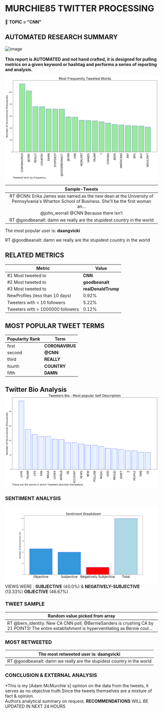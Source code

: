 # MURCHIE85 TWITTER PROCESSING 
&#x1F34E; **TOPIC = "CNN"**

## AUTOMATED RESEARCH SUMMARY

![image](https://marketingplatform.google.com/about/static/images/gmp/analytics-smb-benefit.jpg)
<br></br>
<b> This report is AUTOMATED and not hand crafted, it is designed for pulling metrics on a given keyword or hashtag and performs a series of reporting and analysis.</b>



![image](TWEETS.png)



|                **Sample-Tweets**        |
| :-------------: |
| RT @CNN: Erika James was named as the new dean at the University of Pennsylvania's Wharton School of Business. She'll be the first woman an… |
| @john_worrall @CNN Because there isn’t |
| RT @goodbeanalt: damn we really are the stupidest country in the world |

The most popular user is: **daangvicki**
<div class="alert alert-block alert-danger"> RT @goodbeanalt: damn we really are the stupidest country in the world</div>

## RELATED METRICS<br>
| Metric | Value |
| ------------- | ------------- |
| #1 Most tweeted to  | **CNN** |
| #2 Most tweeted to  | **goodbeanalt** |
| #3 Most tweeted to  | **realDonaldTrump** |
| NewProfiles (less than 10 days) | 0.92%  |
| Tweeters with < 10 followers  | 5.22%|
| Tweeters with > 1000000 followers  | 0.12%  |



## MOST POPULAR TWEET TERMS 


| Popularity Rank  | Term |
| ------------- | ------------- |
| first  | **CORONAVIRUS**  |
| second  | **@CNN:**  |
| third  | **REALLY** |
| fourth  | **COUNTRY**  |
| fifth  | **DAMN**  |


## Twitter Bio Analysis![image](BIO.png)
### SENTIMENT ANALYSIS
![image](sentiment.png)
VIEWS WERE : **SUBJECTIVE**  (40.0%) & **NEGATIVELY-SUBJECTIVE** (13.33%) **OBJECTIVE** (46.67%)

### TWEET SAMPLE 
| Random value picked from array |
| ------------- |
|RT @bern_identity: New CA CNN poll, @BernieSanders is crushing CA by 21 POINTS! The entire establishment is hyperventilating as Bernie coul… |

### MOST RETWEETED 

| The most retweeted user is: **daangvicki**  |
| ------------- |
| RT @goodbeanalt: damn we really are the stupidest country in the world |

### CONCLUSION & EXTERNAL ANALYSIS

*This is my [Adam McMurchie`s] opinion on the data from the tweets, it serves as no objective truth.Since the tweets themselves are a mixture of fact & opinion.<br>
Authors analytical summary on request.
**RECOMMENDATIONS** WILL BE UPDATED IN NEXT  24 HOURS <br>